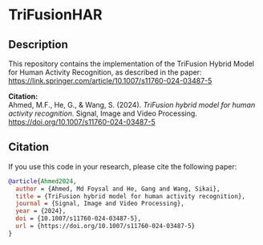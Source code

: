 # TriFusionHAR

## Description
This repository contains the implementation of the TriFusion Hybrid Model for Human Activity Recognition, as described in the paper: https://link.springer.com/article/10.1007/s11760-024-03487-5

**Citation:**  
Ahmed, M.F., He, G., & Wang, S. (2024). *TriFusion hybrid model for human activity recognition*. Signal, Image and Video Processing. https://doi.org/10.1007/s11760-024-03487-5

## Citation
If you use this code in your research, please cite the following paper:

```bibtex
@article{Ahmed2024,
  author = {Ahmed, Md Foysal and He, Gang and Wang, Sikai},
  title = {TriFusion hybrid model for human activity recognition},
  journal = {Signal, Image and Video Processing},
  year = {2024},
  doi = {10.1007/s11760-024-03487-5},
  url = {https://doi.org/10.1007/s11760-024-03487-5}
}
